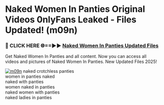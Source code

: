 # Naked Women In Panties Original Videos 0nlyFans Leaked - Files Updated! (m09n)

<h3>🔴 CLICK HERE 🌐==►► <a href="https://tinyurl.com/up5wt9bj" rel="nofollow">Naked Women In Panties Updated Files</a></h3>

Get Naked Women In Panties and all content. Now you can access all videos and pictures of Naked Women In Panties. New Updated Files 2025!

[![m09n](https://i.imgur.com/ABiUzMV.gif)](https://tinyurl.com/up5wt9bj)
naked crotchless panties<br>
women in panties naked<br>
naked with panties<br>
women naked in panties<br>
naked women with panties<br>
naked ladies in panties